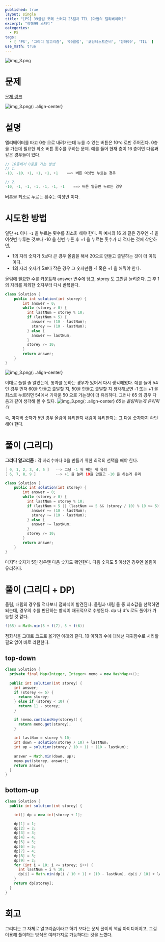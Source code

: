 ```yaml
---
published: true
layout: single
title: "[PS] 99클럽 코테 스터디 23일차 TIL (마법의 엘리베이터)"
excerpt: "항해99 스터디"
categories:
  - PS
tags:
  - [ 'PS', '그리디 알고리즘', '99클럽', '코딩테스트준비', '항해99', 'TIL' ]
use_math: true
---
```



![img_3.png](https://zhtmr.github.io/static-files-for-posting/20240722/99club_TIL_thumbnail/%EA%B8%B0%EB%B3%B8%ED%98%951_java.png?raw=true)


# 문제
[문제 링크](https://school.programmers.co.kr/learn/courses/30/lessons/148653)

![img_3.png](https://zhtmr.github.io/static-files-for-posting/20240813/ex.png?raw=true){: .align-center}

# 설명
엘리베이터를 타고 0층 으로 내려가는데 누를 수 있는 버튼은 10^c 로만 주어진다. 0층을 가는데 필요한 최소 버튼 횟수를 구하는 문제.
예를 들어 현재 층이 16 층이면 다음과 같은 경우들이 있다.
```java
// 16층에서 0층을 가는 방법
// 1. 
-10, -10, +1, +1, +1, +1    ==> 버튼 여섯번 누르는 경우

// 2. 
-10, -1, -1, -1, -1, -1, -1    ==> 버튼 일곱번 누르는 경우
```
버튼을 최소로 누르는 횟수는 여섯번 이다.

# 시도한 방법
일단 `+1` 이나 `-1` 을 누르는 횟수를 최소화 해야 한다. 위 예시의 16 과 같은 경우엔 -1 을 여섯번 누루는 것보다 -10 을 한번 누른 후 +1 을 누르는 횟수가 더 적다는 것에 착안하면,

- 1의 자리 숫자가 5보다 큰 경우 올림을 해서 20으로 만들고 출발하는 것이 더 이득이다.
- 1의 자리 숫자가 5보다 작은 경우 그 숫자만큼 -1 혹은 +1 을 해줘야 한다. 

올림에 필요한 수를 카운트해 answer 변수에 담고, storey 도 그만큼 늘려준다. 그 후 1의 자리를 제외한 숫자부터 다시 반복한다.

```java
class Solution {
    public int solution(int storey) {
        int answer = 0;
        while (storey > 0) {
          int lastNum = storey % 10;
          if (lastNum > 5) {
            answer += (10 - lastNum);
            storey += (10 - lastNum);
          } else {
            answer += lastNum;
          }
          storey /= 10;
        }
        return answer;
    }
}
```
![img_3.png](https://zhtmr.github.io/static-files-for-posting/20240813/fail.png?raw=true){: .align-center}

이대로 풀릴 줄 알았는데, 통과를 못하는 경우가 있어서 다시 생각해봤다. 
예를 들어 54 인 경우 먼저 60을 만들고 출발할 지, 50을 만들고 출발할 지 생각해보면 -1 또는 +1 을 최소로 누르려면 54에서 가까운 50 으로 가는것이 더 유리하다.
그러나 65 의 경우 다음과 같이 생각해 볼 수 있다.
![img_3.png](https://zhtmr.github.io/static-files-for-posting/20240813/65-1.png?raw=true){: .align-center}
*65는 올림하는게 유리하다*

즉, 마지막 숫자가 5인 경우 올림이 유리한지 내림이 유리한지는 그 다음 숫자까지 확인해야 한다.

# 풀이 (그리디)
**그리디 알고리즘** : 각 자리수마다 0을 만들기 위한 최적의 선택을 해야 한다.

```java
[ 0, 1, 2, 3, 4, 5 ]   --> 그냥 -1 씩 빼는 게 유리
[ 6, 7, 8, 9 ]         --> +1 을 눌러 10을 만들고 -10 을 하는게 유리
```

```java
class Solution {
    public int solution(int storey) {
        int answer = 0;
        while (storey > 0) {
          int lastNum = storey % 10;
          if (lastNum > 5 || (lastNum == 5 && (storey / 10) % 10 >= 5)) {
            answer += (10 - lastNum);
            storey += (10 - lastNum);
          } else {
            answer += lastNum;
          }
          storey /= 10;
        }
        return answer;
    }
}
```
마지막 숫자가 5인 경우엔 다음 숫자도 확인한다. 다음 숫자도 5 이상인 경우엔 올림이 유리하다. 


# 풀이 (그리디 + DP)
올림, 내림의 경우를 적다보니 점화식이 발견된다. 올림과 내림 둘 중 최소값을 선택하면 되는데, 경우의 수를 판단하는 방식이 재귀적으로 수행된다.
dp 나 dfs 로도 풀이가 가능할 것 같다.

```java
f(65) = Math.min(5 + f(7), 5 + f(6)) 
```
점화식을 그대로 코드로 옮기면 아래와 같다. 
10 이하의 수에 대해선 재귀함수로 처리할 필요 없이 바로 리턴한다.

## top-down
```java
class Solution {
  private final Map<Integer, Integer> memo = new HashMap<>();
  
  public int solution(int storey) {
    int answer;
    if (storey <= 5) {
      return storey;
    } else if (storey < 10) {
      return 11 - storey;
    }

    if (memo.containsKey(storey)) {
      return memo.get(storey);
    }
    
    int lastNum = storey % 10;
    int down = solution(storey / 10) + lastNum;
    int up = solution(storey / 10 + 1) + (10 - lastNum);
    
    answer = Math.min(down, up);
    memo.put(storey, answer);
    return answer;
  }
}
```

## bottom-up
```java
class Solution {
  public int solution(int storey) {

    int[] dp = new int[storey + 1];

    dp[1] = 1;
    dp[2] = 2;
    dp[3] = 3;
    dp[4] = 4;
    dp[5] = 5;
    dp[6] = 5;
    dp[7] = 4;
    dp[8] = 3;
    dp[9] = 2;
    for (int i = 10; i <= storey; i++) {
      int lastNum = i % 10;
      dp[i] = Math.min(dp[i / 10 + 1] + (10 - lastNum), dp[i / 10] + lastNum);
    }
    return dp[storey];
  }
}
```

# 회고
그리디는 그 자체로 알고리즘이라고 하기 보다는 문제 풀이의 핵심 아이디어이고, 그걸 이용해 풀이하는 방식은 여러가지로 가능하다는 것을 느꼈다.